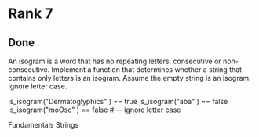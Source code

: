 # Rank 7
## Done

An isogram is a word that has no repeating letters, consecutive or non-consecutive. Implement a function that determines whether a string that contains only letters is an isogram. Assume the empty string is an isogram. Ignore letter case.

is_isogram("Dermatoglyphics" ) == true
is_isogram("aba" ) == false
is_isogram("moOse" ) == false # -- ignore letter case

Fundamentals
Strings